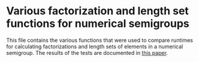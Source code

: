 # Various factorization and length set functions for numerical semigroups

This file contains the various functions that were used to compare runtimes for calculating factorizations and length sets of elements in a numerical semigroup. 
The results of the tests are documented in [this paper](https://gilad-moskowitz.github.io/dynamicAlgs.pdf).
